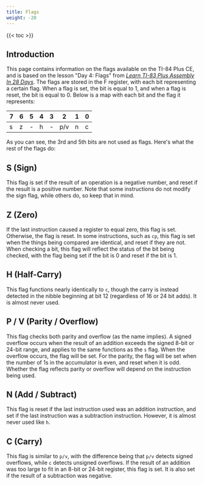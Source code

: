 ```yaml
---
title: Flags
weight: -20
---
```


{{< toc >}}

## Introduction

This page contains information on the flags available on the TI-84 Plus CE, and is based on the lesson "Day 4: Flags" from [*Learn TI-83 Plus Assembly In 28 Days*](https://taricorp.gitlab.io/83pa28d/index.html). The flags are stored in the F register, with each bit representing a certain flag. When a flag is set, the bit is equal to 1, and when a flag is reset, the bit is equal to 0. Below is a map with each bit and the flag it represents:

| 7 | 6 | 5 | 4 | 3 | 2 | 1 | 0 |
|---|---|---|---|---|---|---|---|
| s | z | - | h | - |p/v| n | c |

As you can see, the 3rd and 5th bits are not used as flags. Here's what the rest of the flags do:

## S (Sign)

This flag is set if the result of an operation is a negative number, and reset if the result is a positive number. Note that some instructions do not modify the sign flag, while others do, so keep that in mind.

## Z (Zero)

If the last instruction caused a register to equal zero, this flag is set. Otherwise, the flag is reset. In some instructions, such as `cp`, this flag is set when the things being compared are identical, and reset if they are not. When checking a bit, this flag will reflect the status of the bit being checked, with the flag being set if the bit is 0 and reset if the bit is 1.

## H (Half-Carry)

This flag functions nearly identically to `c`, though the carry is instead detected in the nibble beginning at bit 12 (regardless of 16 or 24 bit adds). It is almost never used.

## P / V (Parity / Overflow)

This flag checks both parity and overflow (as the name implies). A signed overflow occurs when the result of an addition exceeds the signed 8-bit or 24-bit range, and applies to the same functions as the `s` flag. When the overflow occurs, the flag will be set. For the parity, the flag will be set when the number of 1s in the accumulator is even, and reset when it is odd. Whether the flag reflects parity or overflow will depend on the instruction being used.

## N (Add / Subtract)

This flag is reset if the last instruction used was an addition instruction, and set if the last instruction was a subtraction instruction. However, it is almost never used like `h`.

## C (Carry)

This flag is similar to `p/v`, with the difference being that `p/v` detects signed overflows, while `c` detects unsigned overflows. If the result of an addition was too large to fit in an 8-bit or 24-bit register, this flag is set. It is also set if the result of a subtraction was negative.

